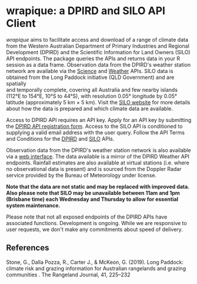 # wrapique: a DPIRD and SILO API Client

*wrapique* aims to facilitate access and download of a range of climate data
from the Western Australian Department of Primary Industries and Regional 
Development (DPIRD) and the Scientific Information for Land Owners (SILO) API
endpoints. The package queries the APIs and returns data in your R session as a 
data frame. Observation data from the DPIRD's weather station network are
available via the [Science](https://www.agric.wa.gov.au/science-api-20) and [Weather](https://www.agric.wa.gov.au/weather-api-20) APIs. SILO data is 
obtained from the Long Paddock initiative (QLD Government) and are spatially  
and temporally complete, covering all Australia and few nearby islands 
(112°E to 154°E, 10°S to 44°S), with resolution 0.05° longitude by 0.05° 
latitude (approximately 5 km × 5 km). Visit the [SILO website](https://siloapi.longpaddock.qld.gov.au/silo/) 
for more details about how the data is prepared and which climate data are available.

Access to DPIRD API requires an API key. Apply for an API key by submitting the 
[DPIRD API registration form](https://www.agric.wa.gov.au/form/dpird-api-registration).
Access to the SILO API is conditioned to supplying a valid email address with
the user query. Follow the API Terms and Conditions for the [DPIRD](https://www.agric.wa.gov.au/apis/api-terms-and-conditions) and 
[SILO](https://siloapi.longpaddock.qld.gov.au/silo/about/access-data/) APIs.

Observation data from the DPIRD's weather station network is also available via
a [web interface](https://weather.agric.wa.gov.au). The data available is a 
mirror of the DPIRD Weather API endpoints. Rainfall estimates are also available
at virtual stations (i.e. where no observational data is present) and is sourced 
from the Doppler Radar service provided by the Bureau of Meteorology under license.

**Note that the data are not static and may be replaced with improved data. Also please note that SILO may be unavailable between 11am and 1pm (Brisbane time) each Wednesday and Thursday to allow for essential system maintenance.**
  
  Please note that not all exposed endpoints of the DPIRD APIs have associated functions. 
Development is ongoing. While we are responsive to user requests, 
we don't make any commitments about speed of delivery.

## References
Stone, G., Dalla Pozza, R., Carter J., & McKeon, G. (2019). Long Paddock: 
climate risk and grazing information for Australian rangelands and grazing 
communities . The Rangeland Journal, 41, 225–232
